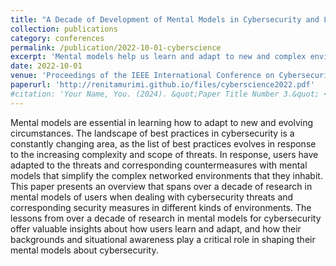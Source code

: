 ```yaml
---
title: "A Decade of Development of Mental Models in Cybersecurity and Lessons for the Future"
collection: publications
category: conferences
permalink: /publication/2022-10-01-cyberscience
excerpt: 'Mental models help us learn and adapt to new and complex environments. This paper presents an overview of research over the past decade in the area of mental models in cybersecurity.'
date: 2022-10-01
venue: 'Proceedings of the IEEE International Conference on Cybersecurity, Situational Awareness and Social Media, and part of the book series: Springer Proceedings in Complexity (SPCOM) (Authors: Robert Murimi, Sandra Blanke, and Renita Murimi)'
paperurl: 'http://renitamurimi.github.io/files/cyberscience2022.pdf'
#citation: 'Your Name, You. (2024). &quot;Paper Title Number 3.&quot; <i>GitHub Journal of Bugs</i>. 1(3).'
---
```


Mental models are essential in learning how to adapt to new and evolving circumstances. The landscape of best practices in cybersecurity is a constantly changing area, as the list of best practices evolves in response to the increasing complexity and scope of threats. In response, users have adapted to the threats and corresponding countermeasures with mental models that simplify the complex networked environments that they inhabit. This paper presents an overview that spans over a decade of research in mental models of users when dealing with cybersecurity threats and corresponding security measures in different kinds of environments. The lessons from over a decade of research in mental models for cybersecurity offer valuable insights about how users learn and adapt, and how their backgrounds and situational awareness play a critical role in shaping their mental models about cybersecurity.
